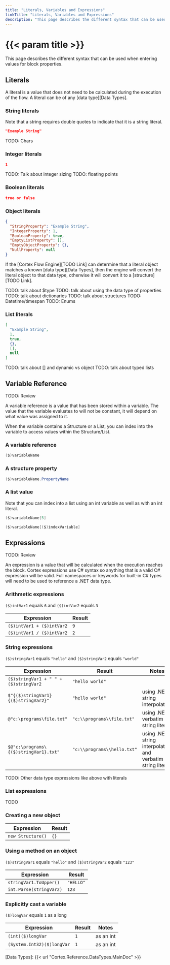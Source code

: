 ```yaml
---
title: "Literals, Variables and Expressions"
linkTitle: "Literals, Variables and Expressions"
description: "This page describes the different syntax that can be used when entering values for block properties."
---
```


# {{< param title >}}

This page describes the different syntax that can be used when entering values for block properties.

## Literals

A literal is a value that does not need to be calculated during the execution of the flow. A literal can be of any [data type][Data Types].

### String literals

Note that a string requires double quotes to indicate that it is a string literal.

```json
"Example String"
```

TODO: Chars

### Integer literals

```json
1
```

TODO: Talk about integer sizing
TODO: floating points

### Boolean literals

```json
true or false
```

### Object literals

```JSON
{
  "StringProperty": "Example String",
  "IntegerProperty": 1,
  "BooleanProperty": true,
  "EmptyListProperty": [],
  "EmptyObjectProperty": {},
  "NullProperty": null
}
```

If the [Cortex Flow Engine][TODO Link] can determine that a literal object matches a known [data type][Data Types], then the engine will convert the literal object to that data type, otherwise it will convert it to a [structure][TODO Link].

TODO: talk about $type
TODO: talk about using the data type of properties
TODO: talk about dictionaries
TODO: talk about structures
TODO: Datetime/timespan
TODO: Enums

### List literals

```json
[
  "Example String",
  1,
  true,
  {},
  [],
  null
]
```

TODO: talk about [] and dynamic vs object
TODO: talk about typed lists

## Variable Reference

TODO: Review

A variable reference is a value that has been stored within a variable. The value that the variable evaluates to will not be constant, it will depend on what value was assigned to it.

When the variable contains a Structure or a List, you can index into the variable to access values within the Structure/List.

### A variable reference

```csharp
($)variableName
```

### A structure property

```csharp
($)variableName.PropertyName
```

### A list value

Note that you can index into a list using an int variable as well as with an int literal.

```csharp
($)variableName[5]
```

```csharp
($)variableName[($)indexVariable]
```

## Expressions

TODO: Review

An expression is a value that will be calculated when the execution reaches the block. Cortex expressions use C# syntax so anything that is a valid C# expression will be valid. Full namespaces or keywords for built-in C# types will need to be used to reference a .NET data type.

### Arithmetic expressions

`($)intVar1` equals `6` and `($)intVar2` equals `3`

| Expression                | Result |
|---------------------------|--------|
| `($)intVar1 + ($)intVar2` | `9`    |
| `($)intVar1 / ($)intVar2` | `2`    |

### String expressions

`($)stringVar1` equals `"hello"` and `($)stringVar2` equals `"world"`

| Expression                            | Result                       | Notes                              |
|---------------------------------------|------------------------------|------------------------------------|
| `($)stringVar1 + " " + ($)stringVar2` | `"hello world"`              |                                    |
| `$"{($)stringVar1} {($)stringVar2}"`  | `"hello world"`              | using .NET string interpolation    |
| `@"c:\programs\file.txt"`             | `"c:\\programs\\file.txt"`   | using .NET verbatim string literal |
| `$@"c:\programs\{($)stringVar1}.txt"` | `"c:\\programs\\hello.txt"`  | using .NET string interpolation and verbatim string literal |

TODO: Other data type expressions like above with literals

### List expressions

TODO

### Creating a new object

| Expression        | Result |
|-------------------|--------|
| `new Structure()` | `{}`   |

### Using a method on an object

`($)stringVar1` equals `"hello"` and `($)stringVar2` equals `"123"`

| Expression              | Result    |
|-------------------------|-----------|
| `stringVar1.ToUpper()`  | `"HELLO"` |
| `int.Parse(stringVar2)` | `123`     |

### Explicitly cast a variable

`($)longVar` equals `1` as a long

| Expression                 | Result | Notes     |
|----------------------------|--------|-----------|
| `(int)($)longVar`          | `1`    | as an int |
| `(System.Int32)($)longVar` | `1`    | as an int |

[Data Types]: {{< url "Cortex.Reference.DataTypes.MainDoc" >}}
